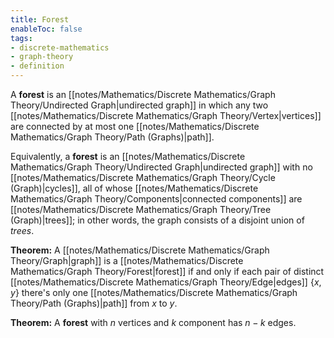 ```yaml
---
title: Forest
enableToc: false
tags: 
- discrete-mathematics
- graph-theory
- definition
---
```

A **forest** is an [[notes/Mathematics/Discrete Mathematics/Graph Theory/Undirected Graph|undirected graph]] in which any two [[notes/Mathematics/Discrete Mathematics/Graph Theory/Vertex|vertices]] are connected by at most one [[notes/Mathematics/Discrete Mathematics/Graph Theory/Path (Graphs)|path]].

Equivalently, a **forest** is an [[notes/Mathematics/Discrete Mathematics/Graph Theory/Undirected Graph|undirected graph]] with no [[notes/Mathematics/Discrete Mathematics/Graph Theory/Cycle (Graph)|cycles]], all of whose [[notes/Mathematics/Discrete Mathematics/Graph Theory/Components|connected components]] are [[notes/Mathematics/Discrete Mathematics/Graph Theory/Tree (Graph)|trees]]; in other words, the graph consists of a disjoint union of *trees*.

**Theorem:** A [[notes/Mathematics/Discrete Mathematics/Graph Theory/Graph|graph]] is a [[notes/Mathematics/Discrete Mathematics/Graph Theory/Forest|forest]] if and only if each pair of distinct [[notes/Mathematics/Discrete Mathematics/Graph Theory/Edge|edges]] $\{x, y\}$ there's only one [[notes/Mathematics/Discrete Mathematics/Graph Theory/Path (Graphs)|path]] from $x$ to $y$.

**Theorem:** A **forest** with $n$ vertices and $k$ component has $n-k$ edges.

